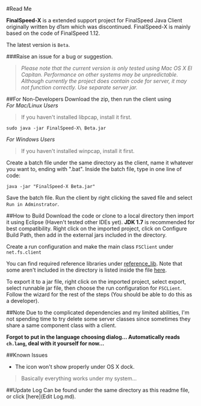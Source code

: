 #Read Me

**FinalSpeed-X** is a extended support project for FinalSpeed Java Client originally written by d1sm which was discontinued. FinalSpeed-X is mainly based on the code of FinalSpeed 1.12.

The latest version is `Beta`.

###Raise an issue for a bug or suggestion.

> *Please note that the current version is only tested using Mac OS X El Capitan. Performance on other systems may be unpredictable.*  
> *Although currently the project does contain code for server, it may not function correctly. Use separate server jar.*

##For Non-Developers
Download the zip, then run the client using  
*For Mac/Linux Users*  
>If you haven't installed libpcap, install it first.
	
	sudo java -jar FinalSpeed-X\ Beta.jar
	
*For Windows Users*
>If you haven't installed winpcap, install it first.

Create a batch file under the same directory as the client, name it whatever you want to, ending with ".bat". Inside the batch file, type in one line of code:

	java -jar "FinalSpeed-X Beta.jar"
	
Save the batch file. Run the client by right clicking the saved file and select `Run in Adminstrator`.
	
##How to Build
Download the code or clone to a local directory then  import it using Eclipse (Haven't tested other IDEs yet). **JDK 1.7** is recommended for best compatibility. Right click on the imported project, click on Configure Build Path, then add in the external jars included in the directory.

Create a run configuration and make the main class `FSClient` under `net.fs.client`

You can find required reference libraries under [reference_lib](reference_lib). Note that some aren't included in the directory is listed inside the file [here](reference_lib/Unincluded_Ref_Libs.md).

To export it to a jar file, right click on the imported project, select export, select runnable jar file, then choose the run configuration for `FSCLient`. Follow the wizard for the rest of the steps (You should be able to do this as a developer).

##Note
Due to the complicated dependencies and my limited abilities, I'm not spending time to try delete some server classes since sometimes they share a same component class with a client.

**Forgot to put in the language choosing dialog... Automatically reads `ch.lang`, deal with it yourself for now...**

##Known Issues
* The icon won't show properly under OS X dock.  

> Basically everything works under my system...

##Update Log
Can be found under the same directory as this readme file, or click [here](Edit Log.md).